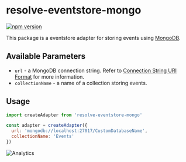 # **resolve-eventstore-mongo**
[![npm version](https://badge.fury.io/js/resolve-eventstore-mongo.svg)](https://badge.fury.io/js/resolve-eventstore-mongo)

This package is a eventstore adapter for storing events using [MongoDB](https://docs.mongodb.com/).

## Available Parameters
* `url` - a MongoDB connection string. Refer to [Connection String URI Format](https://docs.mongodb.com/manual/reference/connection-string/) for more information.
* `collectionName` - a name of a collection storing events.
## Usage

```js
import createAdapter from 'resolve-eventstore-mongo'

const adapter = createAdapter({
  url: 'mongodb://localhost:27017/CustomDatabaseName',
  collectionName: 'Events'
})
```

![Analytics](https://ga-beacon.appspot.com/UA-118635726-1/packages-resolve-eventstore-mongo-readme?pixel)
